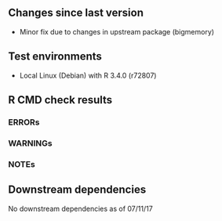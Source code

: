 ## Changes since last version
- Minor fix due to changes in upstream package (bigmemory)

## Test environments
- Local Linux (Debian) with R 3.4.0 (r72807)

## R CMD check results
### ERRORs

### WARNINGs

### NOTEs

## Downstream dependencies
No downstream dependencies as of 07/11/17
